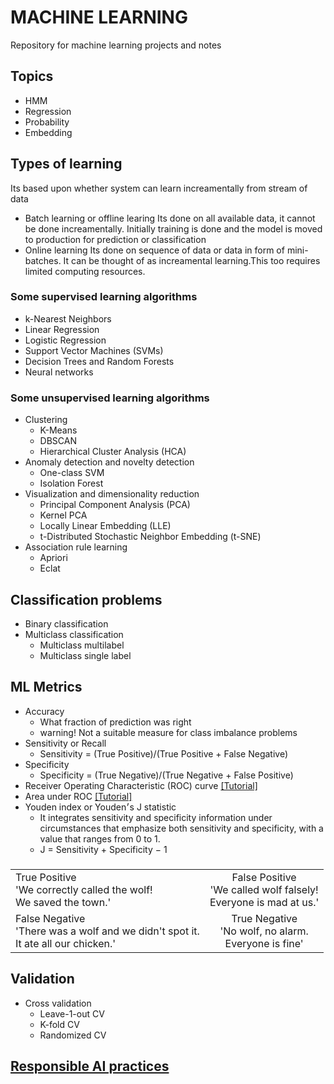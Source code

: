 # MACHINE LEARNING
  Repository for machine learning projects and notes

## Topics
 * HMM
 * Regression
 * Probability
 * Embedding
 
 ## Types of learning
  Its based upon whether system can learn increamentally from stream of data
  * Batch learning or offline learing
    Its done on all available data, it cannot be done increamentally. Initially training is done and the model is moved to production
    for prediction or classification
  * Online learning
    Its done on sequence of data or data in form of mini-batches.  It can be thought of as increamental learning.This too requires limited computing resources.
### Some supervised learning algorithms
 * k-Nearest Neighbors
 * Linear Regression
 * Logistic Regression
 * Support Vector Machines (SVMs)
 * Decision Trees and Random Forests
 * Neural networks
### Some unsupervised learning algorithms
 * Clustering
    - K-Means
    - DBSCAN
    - Hierarchical Cluster Analysis (HCA)
 * Anomaly detection and novelty detection
    - One-class SVM
    - Isolation Forest
 * Visualization and dimensionality reduction
    - Principal Component Analysis (PCA)
    - Kernel PCA
    - Locally Linear Embedding (LLE)
    - t-Distributed Stochastic Neighbor Embedding (t-SNE)
 * Association rule learning
    - Apriori
    - Eclat
## Classification problems
 + Binary classification
 + Multiclass classification
   - Multiclass multilabel
   - Multiclass single label
## ML Metrics
 + Accuracy
   - What fraction of prediction was right
   - warning! Not a suitable measure for class imbalance problems 
 + Sensitivity or Recall
   - Sensitivity = (True Positive)/(True Positive + False Negative)
 + Specificity
   - Specificity = (True Negative)/(True Negative + False Positive)
 + Receiver Operating Characteristic (ROC) curve [[Tutorial]](https://www.analyticsvidhya.com/blog/2020/06/auc-roc-curve-machine-learning/)
 + Area under ROC [[Tutorial]](https://www.analyticsvidhya.com/blog/2020/06/auc-roc-curve-machine-learning/)
 + Youden index or Youden׳s J statistic
   - It integrates sensitivity and specificity information under circumstances that emphasize both sensitivity and specificity,
     with a value that ranges from 0 to 1.
   - J = Sensitivity + Specificity − 1  
   ### 
| |            |
  |:----------|:-------------:|
  | True Positive  <br>'We correctly called the wolf!<br> We saved the town.'  |  False Positive<br>'We called wolf falsely!<br> Everyone is mad at us.' |
  | False Negative <br>'There was a wolf and we didn't spot it.<br> It ate all our chicken.' |    True Negative<br>'No wolf, no alarm.<br> Everyone is fine'   |
 
## Validation
 + Cross validation
   - Leave-1-out CV
   - K-fold CV
   - Randomized CV
 
## [Responsible AI practices](https://ai.google/responsibilities/responsible-ai-practices/)
 
    
